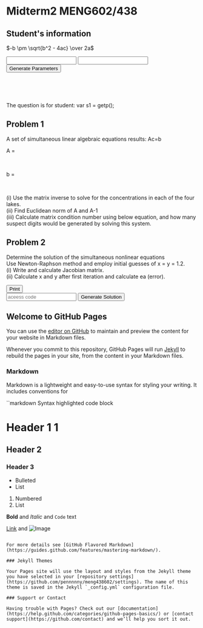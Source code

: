 

# Midterm2 MENG602/438

## Student's information

$-b \pm \sqrt{b^2 - 4ac} \over 2a$
 
<form id="percentageBiz" method="post">
<input type="text" id="sum1">
<input type="text" id="sum2">
<input type="submit" onclick="return getp()" value="Generate Parameters"><br>
</form>
<div id="display" style="height: 50px; width: 100%;"></div>


The question is for student: 
var s1 = getp();
<br>

<script>
function getp(){
    var a = document.forms["percentageBiz"]["sum1"].value;
    var b = document.forms["percentageBiz"]["sum2"].value;
    //alert(a+b)
    var display=document.getElementById("display")
    display.innerHTML=parseInt(a,10);
    return false;
}

</script>


## Problem 1 

A set of simultaneous linear algebraic equations results: Ac=b<br>

A = 
<script>
  document.write("tabel")
</script>
<br>

b = 
<script>
  document.write("tabe2")
</script>
<br>

(i)	Use the matrix inverse to solve for the concentrations in each of the four lakes.<br>
(ii)	Find Euclidean norm of A and A-1<br>
(iii)	Calculate matrix condition number using below equation, and how many suspect digits would be generated by solving this system.<br>

## Problem 2 

Determine the solution of the simultaneous nonlinear equations<br>
Use Newton-Raphson method and employ initial guesses of x = y = 1.2. <br>
(i) Write and calculate Jacobian matrix. <br>
(ii) Calculate x and y after first iteration and calculate ea (error). <br>


<body>

<input type="submit" onclick="return printpdf()" value="Print">

</body>
<br>

<body>

<input type="text" id="pw1" placeholder="aceess code">
<input type="submit" onclick="return runsol()" value="Generate Solution">

</body>
<br>

<script>
document.write("Hello" + "<br>")
var x = 1;
var y = 2;
id = x+y;
id2 = [x,y];

var cars = ['BMW', 'Volvo', 'Mini'];
var x;

for (x of cars) {
  document.write(x + "<br >");
}

</script>


<div id="text"></div>
<script>
document.getElementById("text").innerHTML = "Text added by JavaScript code";
</script>

## Welcome to GitHub Pages

You can use the [editor on GitHub](https://github.com/pennnnny/meng438602/edit/master/index.md) to maintain and preview the content for your website in Markdown files.

Whenever you commit to this repository, GitHub Pages will run [Jekyll](https://jekyllrb.com/) to rebuild the pages in your site, from the content in your Markdown files.

### Markdown

Markdown is a lightweight and easy-to-use syntax for styling your writing. It includes conventions for

``markdown
Syntax highlighted code block

# Header 1 1
## Header 2
### Header 3

- Bulleted
- List

1. Numbered
2. List

**Bold** and _Italic_ and `Code` text

[Link](url) and ![Image](src)
```

For more details see [GitHub Flavored Markdown](https://guides.github.com/features/mastering-markdown/).

### Jekyll Themes

Your Pages site will use the layout and styles from the Jekyll theme you have selected in your [repository settings](https://github.com/pennnnny/meng438602/settings). The name of this theme is saved in the Jekyll `_config.yml` configuration file.

### Support or Contact

Having trouble with Pages? Check out our [documentation](https://help.github.com/categories/github-pages-basics/) or [contact support](https://github.com/contact) and we’ll help you sort it out.
